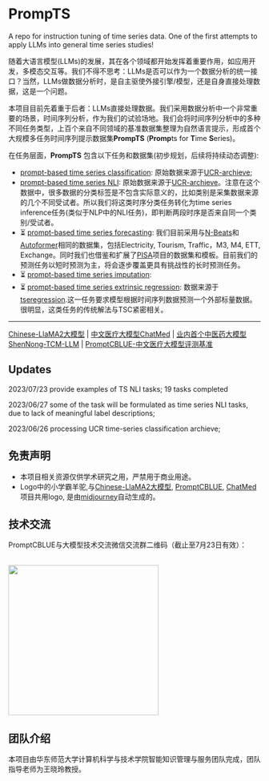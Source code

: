 # PrompTS
A repo for instruction tuning of time series data. One of the first attempts to apply LLMs into general time series studies! 

随着大语言模型(LLMs)的发展，其在各个领域都开始发挥着重要作用，如应用开发，多模态交互等。我们不得不思考：LLMs是否可以作为一个数据分析的统一接口？当然，LLMs做数据分析时，是自主驱使外接引擎/模型，还是自身直接处理数据，这是一个问题。

本项目目前先着重于后者：LLMs直接处理数据。我们采用数据分析中一个非常重要的场景，时间序列分析，作为我们的试验场地。我们会将时间序列分析中的多种不同任务类型，上百个来自不同领域的基准数据集整理为自然语言提示，形成首个大规模多任务时间序列提示数据集**PrompTS** (**Promp**ts for **T**ime **S**eries)。

在任务层面，**PrompTS** 包含以下任务和数据集(初步规划，后续将持续动态调整):
- [prompt-based time series classification](./src/data_proc/cls): 原始数据来源于[UCR-archieve](https://www.cs.ucr.edu/~eamonn/time_series_data_2018/); 
- [prompt-based time series NLI](./src/data_proc/nli): 原始数据来源于[UCR-archieve](https://www.cs.ucr.edu/~eamonn/time_series_data_2018/)。注意在这个数据中，很多数据的分类标签是不包含实际意义的，比如类别是采集数据来源的几个不同受试者。所以我们将这类时序分类任务转化为time series inference任务(类似于NLP中的NLI任务)，即判断两段时序是否来自同一个类别/受试者。
- ⏳ [prompt-based time series forecasting](./src/data_proc/forecast): 我们目前采用与[N-Beats](https://github.com/ServiceNow/N-BEATS)和[Autoformer](https://arxiv.org/pdf/2106.13008.pdf)相同的数据集，包括Electricity, Tourism, Traffic，M3, M4, ETT, Exchange。同时我们也借鉴和扩展了[PISA](https://github.com/HaoUNSW/PISA)项目的数据集和模板。目前我们的预测任务以短时预测为主，将会逐步覆盖更具有挑战性的长时预测任务。
- ⏳ [prompt-based time series imputation](./src/data_proc/forecast): 
- ⏳ [prompt-based time series extrinsic regression](./): 数据来源于[tseregression](http://tseregression.org/).这一任务要求模型根据时间序列数据预测一个外部标量数据。很明显，这类任务的传统解法与TSC紧密相关。


----

[Chinese-LlaMA2大模型](https://github.com/michael-wzhu/Chinese-LlaMA2) | [中文医疗大模型ChatMed](https://github.com/michael-wzhu/ChatMed) |  [业内首个中医药大模型ShenNong-TCM-LLM](https://github.com/michael-wzhu/ShenNong-TCM-LLM) | [PromptCBLUE-中文医疗大模型评测基准](https://github.com/michael-wzhu/PromptCBLUE)



## Updates

2023/07/23 provide examples of TS NLI tasks; 19 tasks completed

2023/06/27 some of the task will be formulated as time series NLI tasks, due to lack of meaningful label descriptions; 

2023/06/26 processing UCR time-series classification archieve; 



## 免责声明

- 本项目相关资源仅供学术研究之用，严禁用于商业用途。
- Logo中的小学霸羊驼,与[Chinese-LlaMA2大模型](https://github.com/michael-wzhu/Chinese-LlaMA2), [PromptCBLUE](https://github.com/michael-wzhu/PromptCBLUE), [ChatMed](https://github.com/michael-wzhu/ChatMed)项目共用logo, 是由[midjourney](http://midjourney.com)自动生成的。


## 技术交流

PromptCBLUE与大模型技术交流微信交流群二维码（截止至7月23日有效）：
<p align="left">
    <br>
    <img src="./pics/wechat_qrcode.jpg" width="300"/>
    <br>
</p>


## 团队介绍

本项目由华东师范大学计算机科学与技术学院智能知识管理与服务团队完成，团队指导老师为王晓玲教授。
